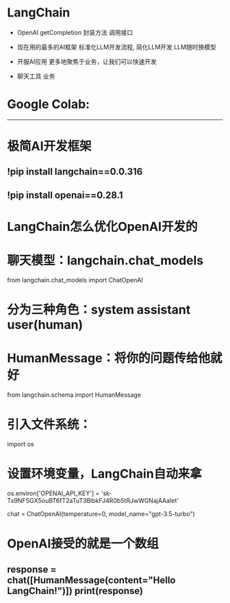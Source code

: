 # LangChain

- OpenAI
  getCompletion 封装方法 调用接口
- 现在用的最多的AI框架
  标准化LLM开发流程,
  简化LLM开发
  LLM随时换模型

- 开服AI应用
  更多地聚焦于业务，让我们可以快速开发

- 聊天工具 业务



# Google Colab:
-----
# 极简AI开发框架
!pip install langchain==0.0.316
-----
!pip install openai==0.28.1
-----
# LangChain怎么优化OpenAI开发的
# 聊天模型：langchain.chat_models
from langchain.chat_models import ChatOpenAI
# 分为三种角色：system assistant user(human)

# HumanMessage：将你的问题传给他就好
from langchain.schema import HumanMessage
# 引入文件系统：
import os
# 设置环境变量，LangChain自动来拿
os.environ['OPENAI_API_KEY'] = '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'

chat = ChatOpenAI(temperature=0, model_name="gpt-3.5-turbo")
# OpenAI接受的就是一个数组
response = chat([HumanMessage(content="Hello LangChain!")])
print(response)
-----
